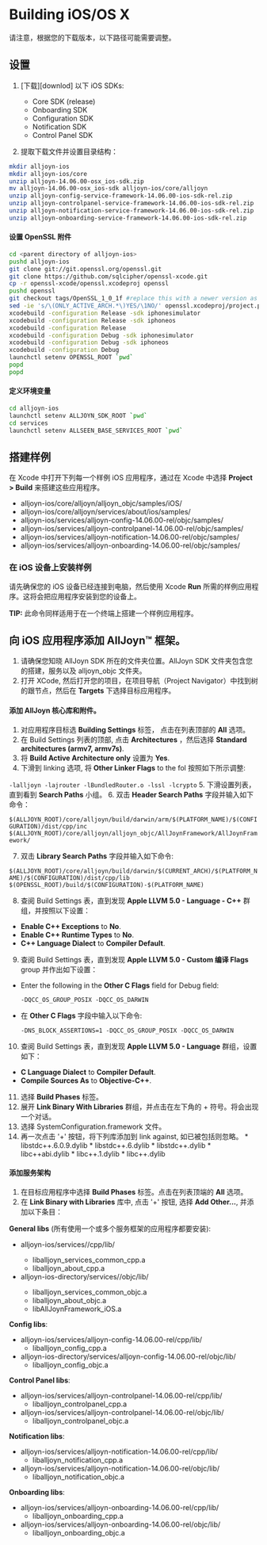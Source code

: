 # Building iOS/OS X

请注意，根据您的下载版本，以下路径可能需要调整。

## 设置

1. [下载][downlod] 以下 iOS SDKs:
     * Core SDK (release)
     * Onboarding SDK
     * Configuration SDK
     * Notification SDK
     * Control Panel SDK

2. 提取下载文件并设置目录结构：

```sh
mkdir alljoyn-ios
mkdir alljoyn-ios/core
unzip alljoyn-14.06.00-osx_ios-sdk.zip
mv alljoyn-14.06.00-osx_ios-sdk alljoyn-ios/core/alljoyn
unzip alljoyn-config-service-framework-14.06.00-ios-sdk-rel.zip
unzip alljoyn-controlpanel-service-framework-14.06.00-ios-sdk-rel.zip
unzip alljoyn-notification-service-framework-14.06.00-ios-sdk-rel.zip
unzip alljoyn-onboarding-service-framework-14.06.00-ios-sdk-rel.zip
```

#### 设置 OpenSSL 附件

```sh
cd <parent directory of alljoyn-ios>
pushd alljoyn-ios
git clone git://git.openssl.org/openssl.git
git clone https://github.com/sqlcipher/openssl-xcode.git
cp -r openssl-xcode/openssl.xcodeproj openssl
pushd openssl
git checkout tags/OpenSSL_1_0_1f #replace this with a newer version as available
sed -ie 's/\(ONLY_ACTIVE_ARCH.*\)YES/\1NO/' openssl.xcodeproj/project.pbxproj
xcodebuild -configuration Release -sdk iphonesimulator
xcodebuild -configuration Release -sdk iphoneos
xcodebuild -configuration Release
xcodebuild -configuration Debug -sdk iphonesimulator
xcodebuild -configuration Debug -sdk iphoneos
xcodebuild -configuration Debug
launchctl setenv OPENSSL_ROOT `pwd`
popd
popd
```

#### 定义环境变量

```sh
cd alljoyn-ios
launchctl setenv ALLJOYN_SDK_ROOT `pwd`
cd services
launchctl setenv ALLSEEN_BASE_SERVICES_ROOT `pwd`
```

## 搭建样例
在 Xcode 中打开下列每一个样例 iOS 应用程序，通过在 Xcode 中选择 __Project > Build__  来搭建这些应用程序。

* alljoyn-ios/core/alljoyn/alljoyn_objc/samples/iOS/
* alljoyn-ios/core/alljoyn/services/about/ios/samples/
* alljoyn-ios/services/alljoyn-config-14.06.00-rel/objc/samples/
* alljoyn-ios/services/alljoyn-controlpanel-14.06.00-rel/objc/samples/
* alljoyn-ios/services/alljoyn-notification-14.06.00-rel/objc/samples/
* alljoyn-ios/services/alljoyn-onboarding-14.06.00-rel/objc/samples/

### 在 iOS 设备上安装样例
请先确保您的 iOS 设备已经连接到电脑，然后使用 Xcode __Run__ 所需的样例应用程序。这将会把应用程序安装到您的设备上。

**TIP:** 此命令同样适用于在一个终端上搭建一个样例应用程序。

<!-- QUESTION FOR WAYNE: Need to insert command -->
<!-- TODO - insert scons command here -->

## 向 iOS 应用程序添加 AllJoyn&trade; 框架。 

1. 请确保您知晓 AllJoyn SDK 所在的文件夹位置。AllJoyn SDK 文件夹包含您的搭建，服务以及 alljoyn_objc 文件夹。
2. 打开 XCode, 然后打开您的项目，在项目导航（Project Navigator）中找到树的跟节点，然后在 __Targets__ 下选择目标应用程序。

#### 添加 AllJoyn 核心库和附件。

1. 对应用程序目标选 __Building Settings__ 标签， 点击在列表顶部的 __All__ 选项。 
2. 在 Build Settings 列表的顶部, 点击 __Architectures__ ，然后选择 __Standard architectures (armv7, armv7s)__.
3. 将 __Build Active Architecture only__ 设置为 __Yes__.
4. 下滑到 linking 选项, 将  __Other Linker Flags__ to the fol 按照如下所示调整:

  `-lalljoyn -lajrouter -lBundledRouter.o -lssl -lcrypto`
5. 下滑设置列表，直到看到 __Search Paths__  小组。
6. 双击 __Header Search Paths__ 字段并输入如下命令： 

  `$(ALLJOYN_ROOT)/core/alljoyn/build/darwin/arm/$(PLATFORM_NAME)/$(CONFIGURATION)/dist/cpp/inc`
  `$(ALLJOYN_ROOT)/core/alljoyn/alljoyn_objc/AllJoynFramework/AllJoynFramework/`

7.  双击 __Library Search Paths__ 字段并输入如下命令: 

  `$(ALLJOYN_ROOT)/core/alljoyn/build/darwin/$(CURRENT_ARCH)/$(PLATFORM_NAME)/$(CONFIGURATION)/dist/cpp/lib`
  `$(OPENSSL_ROOT)/build/$(CONFIGURATION)-$(PLATFORM_NAME)`

8.  查阅 Build Settings 表，直到发现 __Apple LLVM 5.0 - Language - C++__ 群组，并按照以下设置：
  * __Enable C++ Exceptions__ to __No__.
  * __Enable C++ Runtime Types__ to __No__.
  *	__C++ Language Dialect__ to __Compiler Default__.

9.  查阅 Build Settings 表，直到发现 __Apple LLVM 5.0 - Custom
编译 Flags__ group 并作出如下设置：
  * Enter the following in the __Other C Flags__ field for Debug field:

      `-DQCC_OS_GROUP_POSIX -DQCC_OS_DARWIN`

  * 在 __Other C Flags__ 字段中输入以下命令:

      `-DNS_BLOCK_ASSERTIONS=1 -DQCC_OS_GROUP_POSIX -DQCC_OS_DARWIN`

10.  查阅 Build Settings 表，直到发现 __Apple LLVM 5.0 - Language__ 群组，设置如下：
  * __C Language Dialect__ to __Compiler Default__.
  * __Compile Sources As__ to __Objective-C++__.
11. 选择 __Build Phases__ 标签。
12.  展开 __Link Binary With Libraries__ 群组，并点击在左下角的 + 符号。将会出现一个对话。 
  1. 选择 SystemConfiguration.framework 文件。
  2. 再一次点击 '+' 按钮，将下列库添加到 link against, 如已被包括则忽略。
    * libstdc++.6.0.9.dylib
    * libstdc++.6.dylib
    * libstdc++.dylib
    * libc++abi.dylib
    * libc++.1.dylib
    * libc++.dylib

#### 添加服务架构
1. 在目标应用程序中选择 __Build Phases__ 标签。点击在列表顶端的 __All__ 选项。
2. 在 __Link Binary with Libraries__ 库中, 点击 '+' 按钮, 选择 __Add Other...__, 并添加以下条目：

  __General libs__ (所有使用一个或多个服务框架的应用程序都要安装):
  * alljoyn-ios/services/<alljoyn-service-framework>/cpp/lib/
    * liballjoyn_services_common_cpp.a
    * liballjoyn_about_cpp.a
  * alljoyn-ios-directory/services/<alljoyn-service-framework>/objc/lib/
    * liballjoyn_services_common_objc.a
    * liballjoyn_about_objc.a
    * libAllJoynFramework_iOS.a

  __Config libs__:
  * alljoyn-ios/services/alljoyn-config-14.06.00-rel/cpp/lib/
    * liballjoyn_config_cpp.a
  * alljoyn-ios-directory/services/alljoyn-config-14.06.00-rel/objc/lib/
    * liballjoyn_config_objc.a

  __Control Panel libs__:
  * alljoyn-ios/services/alljoyn-controlpanel-14.06.00-rel/cpp/lib/
    * liballjoyn_controlpanel_cpp.a
  * alljoyn-ios/services/alljoyn-controlpanel-14.06.00-rel/objc/lib/
    * liballjoyn_controlpanel_objc.a

  __Notification libs__:
  * alljoyn-ios/services/alljoyn-notification-14.06.00-rel/cpp/lib/
    * liballjoyn_notification_cpp.a
  * alljoyn-ios/services/alljoyn-notification-14.06.00-rel/objc/lib/
    * liballjoyn_notification_objc.a

  __Onboarding libs__:
  * alljoyn-ios/services/alljoyn-onboarding-14.06.00-rel/cpp/lib/
    * liballjoyn_onboarding_cpp.a
  * alljoyn-ios/services/alljoyn-onboarding-14.06.00-rel/objc/lib/
    * liballjoyn_onboarding_objc.a

[download]: https://allseenalliance.org/framework/download
